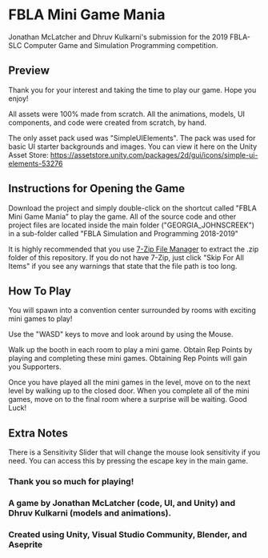 # FBLA Mini Game Mania
Jonathan McLatcher and Dhruv Kulkarni's submission for the 2019 FBLA-SLC Computer Game and Simulation Programming competition.

## Preview

Thank you for your interest and taking the time to play our game. Hope you enjoy!

All assets were 100% made from scratch. All the animations, models, UI components, and code were created from scratch, by hand.

The only asset pack used was "SimpleUIElements". The pack was used for basic UI starter backgrounds and images.
You can view it here on the Unity Asset Store: https://assetstore.unity.com/packages/2d/gui/icons/simple-ui-elements-53276 

## Instructions for Opening the Game

Download the project and simply double-click on the shortcut called "FBLA Mini Game Mania" to play the game. All of the source code and other project files are located inside the main folder ("GEORGIA_JOHNSCREEK") in a sub-folder called "FBLA Simulation and Programming 2018-2019"

It is highly recommended that you use [7-Zip File Manager](https://www.7-zip.org/ "7-Zip File Manager") to extract the .zip folder of this repository. If you do not have 7-Zip, just click "Skip For All Items" if you see any warnings that state that the file path is too long.

## How To Play

You will spawn into a convention center surrounded by rooms with exciting mini games to play!

Use the "WASD" keys to move and look around by using the Mouse.

Walk up the booth in each room to play a mini game. Obtain Rep Points by playing and completing these mini games. 
Obtaining Rep Points will gain you Supporters.       

Once you have played all the mini games in the level, move on to the next level by walking up to the closed door. When you complete all of the mini games, move on to the final room where a surprise will be waiting. Good Luck! 

## Extra Notes

There is a Sensitivity Slider that will change the mouse look sensitivity if you need. You can access this by pressing the escape key in the main game.

### Thank you so much for playing!

### A game by Jonathan McLatcher (code, UI, and Unity) and Dhruv Kulkarni (models and animations).

### Created using Unity, Visual Studio Community, Blender, and Aseprite
